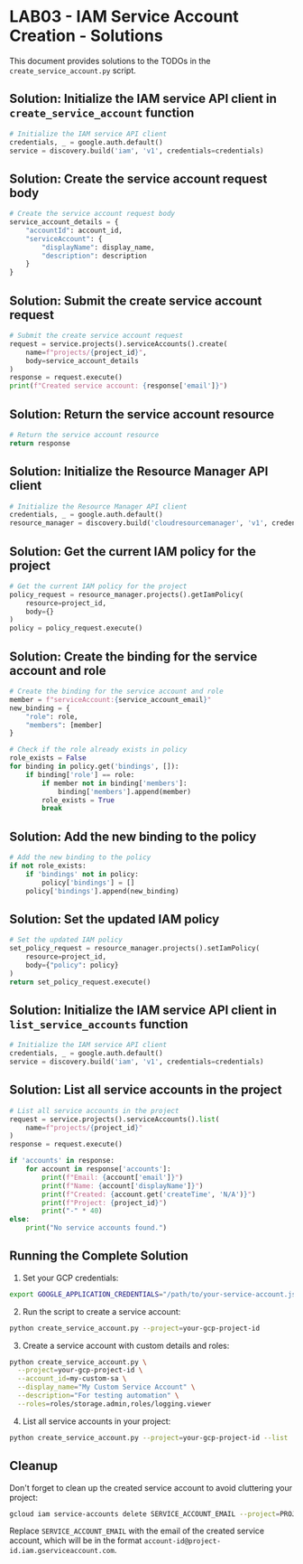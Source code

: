 # LAB03 - IAM Service Account Creation - Solutions

This document provides solutions to the TODOs in the `create_service_account.py` script.

## Solution: Initialize the IAM service API client in `create_service_account` function

```python
# Initialize the IAM service API client
credentials, _ = google.auth.default()
service = discovery.build('iam', 'v1', credentials=credentials)
```

## Solution: Create the service account request body

```python
# Create the service account request body
service_account_details = {
    "accountId": account_id,
    "serviceAccount": {
        "displayName": display_name,
        "description": description
    }
}
```

## Solution: Submit the create service account request

```python
# Submit the create service account request
request = service.projects().serviceAccounts().create(
    name=f"projects/{project_id}",
    body=service_account_details
)
response = request.execute()
print(f"Created service account: {response['email']}")
```

## Solution: Return the service account resource

```python
# Return the service account resource
return response
```

## Solution: Initialize the Resource Manager API client

```python
# Initialize the Resource Manager API client
credentials, _ = google.auth.default()
resource_manager = discovery.build('cloudresourcemanager', 'v1', credentials=credentials)
```

## Solution: Get the current IAM policy for the project

```python
# Get the current IAM policy for the project
policy_request = resource_manager.projects().getIamPolicy(
    resource=project_id,
    body={}
)
policy = policy_request.execute()
```

## Solution: Create the binding for the service account and role

```python
# Create the binding for the service account and role
member = f"serviceAccount:{service_account_email}"
new_binding = {
    "role": role,
    "members": [member]
}

# Check if the role already exists in policy
role_exists = False
for binding in policy.get('bindings', []):
    if binding['role'] == role:
        if member not in binding['members']:
            binding['members'].append(member)
        role_exists = True
        break
```

## Solution: Add the new binding to the policy

```python
# Add the new binding to the policy
if not role_exists:
    if 'bindings' not in policy:
        policy['bindings'] = []
    policy['bindings'].append(new_binding)
```

## Solution: Set the updated IAM policy

```python
# Set the updated IAM policy
set_policy_request = resource_manager.projects().setIamPolicy(
    resource=project_id,
    body={"policy": policy}
)
return set_policy_request.execute()
```

## Solution: Initialize the IAM service API client in `list_service_accounts` function

```python
# Initialize the IAM service API client
credentials, _ = google.auth.default()
service = discovery.build('iam', 'v1', credentials=credentials)
```

## Solution: List all service accounts in the project

```python
# List all service accounts in the project
request = service.projects().serviceAccounts().list(
    name=f"projects/{project_id}"
)
response = request.execute()

if 'accounts' in response:
    for account in response['accounts']:
        print(f"Email: {account['email']}")
        print(f"Name: {account['displayName']}")
        print(f"Created: {account.get('createTime', 'N/A')}")
        print(f"Project: {project_id}")
        print("-" * 40)
else:
    print("No service accounts found.")
```

## Running the Complete Solution

1. Set your GCP credentials:
```bash
export GOOGLE_APPLICATION_CREDENTIALS="/path/to/your-service-account.json"
```

2. Run the script to create a service account:
```bash
python create_service_account.py --project=your-gcp-project-id
```

3. Create a service account with custom details and roles:
```bash
python create_service_account.py \
  --project=your-gcp-project-id \
  --account_id=my-custom-sa \
  --display_name="My Custom Service Account" \
  --description="For testing automation" \
  --roles=roles/storage.admin,roles/logging.viewer
```

4. List all service accounts in your project:
```bash
python create_service_account.py --project=your-gcp-project-id --list
```

## Cleanup

Don't forget to clean up the created service account to avoid cluttering your project:

```bash
gcloud iam service-accounts delete SERVICE_ACCOUNT_EMAIL --project=PROJECT_ID
```

Replace `SERVICE_ACCOUNT_EMAIL` with the email of the created service account, which will be in the format `account-id@project-id.iam.gserviceaccount.com`. 